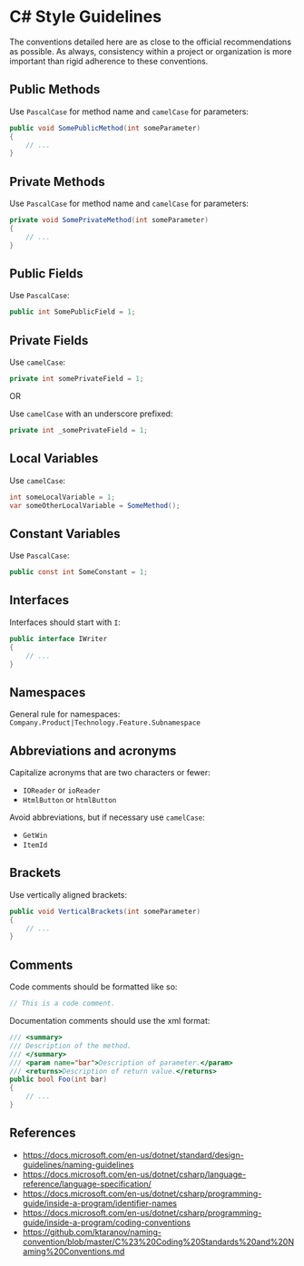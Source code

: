 # C# Style Guidelines
The conventions detailed here are as close to the official recommendations as possible. As always, consistency within a project or organization is more important than rigid adherence to these conventions.

## Public Methods
Use `PascalCase` for method name and `camelCase` for parameters:
```csharp
public void SomePublicMethod(int someParameter)
{
    // ...
}
```

## Private Methods
Use `PascalCase` for method name and `camelCase` for parameters:
```csharp
private void SomePrivateMethod(int someParameter)
{
    // ...
}
```

## Public Fields
Use `PascalCase`:
```csharp
public int SomePublicField = 1;
```

## Private Fields
Use `camelCase`:
```csharp
private int somePrivateField = 1;
```

OR

Use `camelCase` with an underscore prefixed:
```csharp
private int _somePrivateField = 1;
```

## Local Variables
Use `camelCase`:
```csharp
int someLocalVariable = 1;
var someOtherLocalVariable = SomeMethod();
```

## Constant Variables
Use `PascalCase`:
```csharp
public const int SomeConstant = 1;
```

## Interfaces
Interfaces should start with `I`:
```csharp
public interface IWriter
{
    // ...
}
```

## Namespaces
General rule for namespaces:
`Company.Product|Technology.Feature.Subnamespace`

## Abbreviations and acronyms
Capitalize acronyms that are two characters or fewer:
- `IOReader` or `ioReader`
- `HtmlButton` or `htmlButton`

Avoid abbreviations, but if necessary use `camelCase`:
- `GetWin`
- `ItemId`

## Brackets
Use vertically aligned brackets:
```csharp
public void VerticalBrackets(int someParameter)
{
    // ...
}
```

## Comments
Code comments should be formatted like so:
```csharp
// This is a code comment.
```

Documentation comments should use the xml format:
```csharp
/// <summary>
/// Description of the method.
/// </summary>
/// <param name="bar">Description of parameter.</param>
/// <returns>Description of return value.</returns>
public bool Foo(int bar)
{
    // ...
}
```

## References
- https://docs.microsoft.com/en-us/dotnet/standard/design-guidelines/naming-guidelines
- https://docs.microsoft.com/en-us/dotnet/csharp/language-reference/language-specification/
- https://docs.microsoft.com/en-us/dotnet/csharp/programming-guide/inside-a-program/identifier-names
- https://docs.microsoft.com/en-us/dotnet/csharp/programming-guide/inside-a-program/coding-conventions
- https://github.com/ktaranov/naming-convention/blob/master/C%23%20Coding%20Standards%20and%20Naming%20Conventions.md